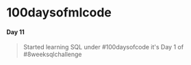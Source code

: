 # 100daysofmlcode

#### Day 11 
  
> Started learning SQL under #100daysofcode it's Day 1 of #8weeksqlchallenge
